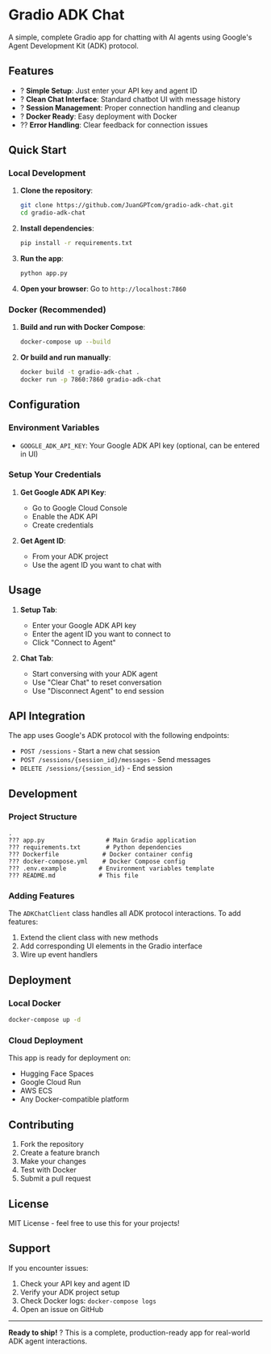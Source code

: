# Gradio ADK Chat

A simple, complete Gradio app for chatting with AI agents using Google's Agent Development Kit (ADK) protocol.

## Features

- ? **Simple Setup**: Just enter your API key and agent ID
- ? **Clean Chat Interface**: Standard chatbot UI with message history
- ? **Session Management**: Proper connection handling and cleanup
- ? **Docker Ready**: Easy deployment with Docker
- ?? **Error Handling**: Clear feedback for connection issues

## Quick Start

### Local Development

1. **Clone the repository**:
   ```bash
   git clone https://github.com/JuanGPTcom/gradio-adk-chat.git
   cd gradio-adk-chat
   ```

2. **Install dependencies**:
   ```bash
   pip install -r requirements.txt
   ```

3. **Run the app**:
   ```bash
   python app.py
   ```

4. **Open your browser**: Go to `http://localhost:7860`

### Docker (Recommended)

1. **Build and run with Docker Compose**:
   ```bash
   docker-compose up --build
   ```

2. **Or build and run manually**:
   ```bash
   docker build -t gradio-adk-chat .
   docker run -p 7860:7860 gradio-adk-chat
   ```

## Configuration

### Environment Variables

- `GOOGLE_ADK_API_KEY`: Your Google ADK API key (optional, can be entered in UI)

### Setup Your Credentials

1. **Get Google ADK API Key**:
   - Go to Google Cloud Console
   - Enable the ADK API
   - Create credentials

2. **Get Agent ID**:
   - From your ADK project
   - Use the agent ID you want to chat with

## Usage

1. **Setup Tab**:
   - Enter your Google ADK API key
   - Enter the agent ID you want to connect to
   - Click "Connect to Agent"

2. **Chat Tab**:
   - Start conversing with your ADK agent
   - Use "Clear Chat" to reset conversation
   - Use "Disconnect Agent" to end session

## API Integration

The app uses Google's ADK protocol with the following endpoints:
- `POST /sessions` - Start a new chat session
- `POST /sessions/{session_id}/messages` - Send messages
- `DELETE /sessions/{session_id}` - End session

## Development

### Project Structure
```
.
??? app.py                 # Main Gradio application
??? requirements.txt       # Python dependencies
??? Dockerfile            # Docker container config
??? docker-compose.yml    # Docker Compose config
??? .env.example         # Environment variables template
??? README.md            # This file
```

### Adding Features

The `ADKChatClient` class handles all ADK protocol interactions. To add features:
1. Extend the client class with new methods
2. Add corresponding UI elements in the Gradio interface
3. Wire up event handlers

## Deployment

### Local Docker
```bash
docker-compose up -d
```

### Cloud Deployment
This app is ready for deployment on:
- Hugging Face Spaces
- Google Cloud Run
- AWS ECS
- Any Docker-compatible platform

## Contributing

1. Fork the repository
2. Create a feature branch
3. Make your changes
4. Test with Docker
5. Submit a pull request

## License

MIT License - feel free to use this for your projects!

## Support

If you encounter issues:
1. Check your API key and agent ID
2. Verify your ADK project setup
3. Check Docker logs: `docker-compose logs`
4. Open an issue on GitHub

---

**Ready to ship!** ? This is a complete, production-ready app for real-world ADK agent interactions.